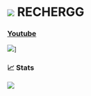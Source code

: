 # ![](https://cdn.discordapp.com/emojis/1021121065990234263.webp?size=96&quality=lossless) **RECHERGG**
  
### [Youtube](https://www.youtube.com/channel/UCk017SA5PcXeyKoVmX8tuRg)
![](https://youtube-stats-card.vercel.app/api?channelid=UCk017SA5PcXeyKoVmX8tuRg&layout=extruded&theme=radical)]

### 📈 Stats
![](https://github-readme-stats.vercel.app/api?username=rechergg&show_icons=true&theme=radical)
